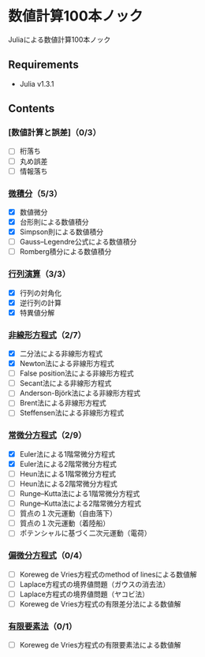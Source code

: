# 数値計算100本ノック

Juliaによる数値計算100本ノック

## Requirements
* Julia v1.3.1

## Contents

### [数値計算と誤差]（0/3）
* [ ] 桁落ち
* [ ] 丸め誤差
* [ ] 情報落ち

### [微積分](calculus)（5/3）
* [x] 数値微分
* [x] 台形則による数値積分
* [x] Simpson則による数値積分
* [ ] Gauss–Legendre公式による数値積分
* [ ] Romberg積分による数値積分

### [行列演算](matrix_operation)（3/3）
* [x] 行列の対角化
* [x] 逆行列の計算
* [x] 特異値分解

### [非線形方程式](nonlinear_equation)（2/7）
* [x] 二分法による非線形方程式
* [x] Newton法による非線形方程式
* [ ] False position法による非線形方程式
* [ ] Secant法による非線形方程式
* [ ] Anderson-Björk法による非線形方程式
* [ ] Brent法による非線形方程式
* [ ] Steffensen法による非線形方程式

### [常微分方程式](ode)（2/9）
* [x] Euler法による1階常微分方程式
* [x] Euler法による2階常微分方程式
* [ ] Heun法による1階常微分方程式
* [ ] Heun法による2階常微分方程式
* [ ] Runge–Kutta法による1階常微分方程式
* [ ] Runge–Kutta法による2階常微分方程式
* [ ] 質点の１次元運動（自由落下）
* [ ] 質点の１次元運動（着陸船）
* [ ] ポテンシャルに基づく二次元運動（電荷）

### [偏微分方程式](pde)（0/4）
* [ ] Koreweg de Vries方程式のmethod of linesによる数値解
* [ ] Laplace方程式の境界値問題（ガウスの消去法）
* [ ] Laplace方程式の境界値問題（ヤコビ法）
* [ ] Koreweg de Vries方程式の有限差分法による数値解

### [有限要素法](fem)（0/1）
* [ ] Koreweg de Vries方程式の有限要素法による数値解
